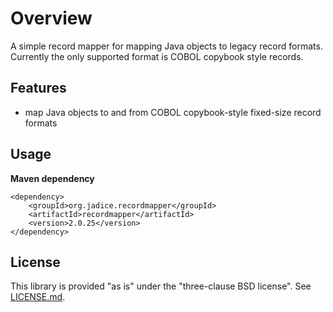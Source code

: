 # Overview

A simple record mapper for mapping Java objects to legacy record formats. Currently the only supported format
is COBOL copybook style records.  

## Features
- map Java objects to and from COBOL copybook-style fixed-size record formats

## Usage
__Maven dependency__

    <dependency>
        <groupId>org.jadice.recordmapper</groupId>
        <artifactId>recordmapper</artifactId>
        <version>2.0.25</version>
    </dependency>

## License
This library is provided "as is" under the "three-clause BSD license". See [LICENSE.md](./LICENSE.md).
